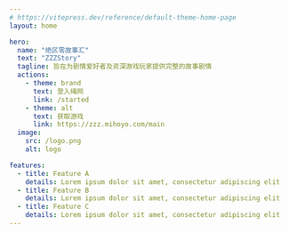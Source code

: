 ```yaml
---
# https://vitepress.dev/reference/default-theme-home-page
layout: home

hero:
  name: "绝区零故事汇"
  text: "ZZZStory"
  tagline: 旨在为剧情爱好者及资深游戏玩家提供完整的故事剧情
  actions:
    - theme: brand
      text: 登入绳网
      link: /started
    - theme: alt
      text: 获取游戏
      link: https://zzz.mihoyo.com/main
  image:
    src: /logo.png
    alt: logo

features:
  - title: Feature A
    details: Lorem ipsum dolor sit amet, consectetur adipiscing elit
  - title: Feature B
    details: Lorem ipsum dolor sit amet, consectetur adipiscing elit
  - title: Feature C
    details: Lorem ipsum dolor sit amet, consectetur adipiscing elit
---
```

